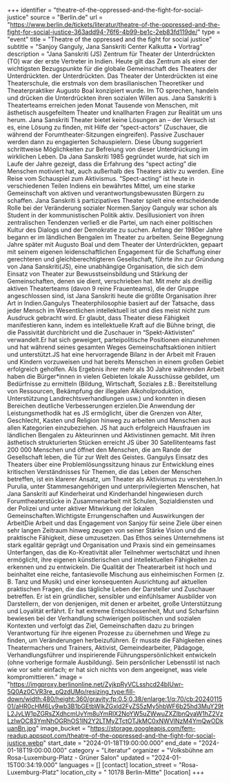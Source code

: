 +++
identifier = "theatre-of-the-oppressed-and-the-fight-for-social-justice"
source = "Berlin.de"
url = "https://www.berlin.de/tickets/literatur/theatre-of-the-oppressed-and-the-fight-for-social-justice-363add94-76f6-4b99-be1c-2eb83fd119de/"
type = "event"
title = "Theatre of the oppressed and the fight for social justice"
subtitle = "Sanjoy Ganguly, Jana Sanskriti Center Kalkutta • Vortrag"
description = "Jana Sanskriti (JS) Zentrum für Theater der Unterdrückten (TO) war der erste Vertreter in Indien. Heute gilt das Zentrum als einer der wichtigsten Bezugspunkte für die globale Gemeinschaft des Theaters der Unterdrückten. der Unterdrückten. Das Theater der Unterdrückten ist eine Theaterschule, die erstmals von dem brasilianischen Theoretiker und Theaterpraktiker Augusto Boal konzipiert wurde. Im TO sprechen, handeln und drücken die Unterdrückten ihren sozialen Willen aus. Jana Sanskriti ́s Theaterteams erreichen jeden Monat Tausende von Menschen, mit ästhetisch ausgefeiltem Theater und knallharten Fragen zur Realität um uns herum. Jana Sanskriti Theater bietet keine Lösungen an – der Versuch ist es, eine Lösung zu finden, mit Hilfe der “spect-actors” (Zuschauer, die während der Forumtheater-Sitzungen eingreifen). Passive Zuschauer werden dann zu engagierten Schauspielern. Diese Übung suggeriert schrittweise Möglichkeiten zur Befreiung von dieser Unterdrückung im wirklichen Leben. Da Jana Sanskriti 1985 gegründet wurde, hat sich im Laufe der Jahre gezeigt, dass die Erfahrung des “spect acting” die Menschen motiviert hat, auch außerhalb des Theaters aktiv zu werden. Eine Reise vom Schauspiel zum Aktivismus. “Spect-acting” ist heute in verschiedenen Teilen Indiens ein bewährtes Mittel, um eine starke Gemeinschaft von aktiven und verantwortungsbewussten Bürgern zu schaffen. Jana Sanskriti ́s partizipatives Theater spielt eine entscheidende Rolle bei der Veränderung sozialer Normen.Sanjoy Ganguly war schon als Student in der kommunistischen Politik aktiv. Desillusioniert von ihren zentralischen Tendenzen verließ er die Partei, um nach einer politischen Kultur des Dialogs und der Demokratie zu suchen. Anfang der 1980er Jahre begann er im ländlichen Bengalen im Theater zu arbeiten. Seine Begegnung Jahre später mit Augusto Boal und dem Theater der Unterdrückten, gepaart mit seinem eigenen leidenschaftlichen Engagement für die Schaffung einer gerechteren und gleichberechtigteren Gesellschaft, führte ihn zur Gründung von Jana Sanskriti(JS), eine unabhängige Organisation, die sich dem Einsatz von Theater zur Bewusstseinsbildung und Stärkung der Gemeinschaften, denen sie dient, verschrieben hat. Mit mehr als dreißig aktiven Theaterteams (davon 9 reine Frauenteams), die der Gruppe angeschlossen sind, ist Jana Sanskriti heute die größte Organisation ihrer Art in Indien.Gangulys Theaterphilosophie basiert auf der Tatsache, dass jeder Mensch im Wesentlichen intellektuell ist und dies meist nicht zum Ausdruck gebracht wird. Er glaubt, dass Theater diese Fähigkeit manifestieren kann, indem es intellektuelle Kraft auf die Bühne bringt, die die Passivität durchbricht und die Zuschauer in “Spekt-Aktivisten” verwandelt.Er hat sich geweigert, parteipolitische Positionen einzunehmen und hat während seines gesamten Weges Gemeinschaftsaktionen initiiert und unterstützt.JS hat eine hervorragende Bilanz in der Arbeit mit Frauen und Kindern vorzuweisen und hat bereits Menschen in einem großen Gebiet erfolgreich geholfen. Als Ergebnis ihrer mehr als 30 Jahre währenden Arbeit haben die Bürger*innen in vielen Gebieten lokale Ausschüsse gebildet, um Bedürfnisse zu ermitteln (Bildung, Wirtschaft, Soziales z.B.: Bereitstellung von Ressourcen, Bekämpfung der illegalen Alkoholproduktion, Unterstützung Landrechtsverhandlungen usw.) und konnten in diesen Bereichen deutliche Verbesserungen erzielen.Die Anwendung der Leistungsmethodik hat es JS ermöglicht, über die Grenzen von Alter, Geschlecht, Kasten und Religion hinweg zu arbeiten und Menschen aus allen Kategorien einzubeziehen. JS hat auch erfolgreich Hausfrauen im ländlichen Bengalen zu Akteurinnen und Aktivistinnen gemacht. Mit ihren ästhetisch strukturierten Stücken erreicht JS über 30 Satellitenteams fast 200 000 Menschen und öffnet den Menschen, die am Rande der Gesellschaft leben, die Tür zur Welt des Geistes. Gangulys Einsatz des Theaters über eine Problemlösungssitzung hinaus zur Entwicklung eines kritischen Verständnisses für Themen, die das Leben der Menschen betreffen, ist ein klarerer Ansatz, um Theater als Aktivismus zu verstehen.In Purulia, unter Stammesangehörigen und unterprivilegierten Menschen, hat Jana Sanskriti auf Kinderheirat und Kinderhandel hingewiesen durch Forumtheaterstücke in Zusammenarbeit mit Schulen, Sozialdiensten und der Polizei und unter aktiver Mitwirkung der lokalen Gemeinschaften.Wichtigste Errungenschaften und Auswirkungen der ArbeitDie Arbeit und das Engagement von Sanjoy für seine Ziele über einen sehr langen Zeitraum hinweg zeugen von seiner Stärke Vision und die praktische Fähigkeit, diese umzusetzen. Das Ethos seines Unternehmens ist stark egalitär geprägt und Organisation und Praxis sind ein gemeinsames Unterfangen, das die Ko-Kreativität aller Teilnehmer wertschätzt und ihnen ermöglicht, ihre eigenen künstlerischen und intellektuellen Fähigkeiten zu erkennen und zu entwickeln. Die Qualität der Theaterarbeit ist hoch und beinhaltet eine reiche, fantasievolle Mischung aus einheimischen Formen (z. B. Tanz und Musik) und einer konsequenten Ausrichtung auf aktuellen praktischen Fragen, die das tägliche Leben der Darsteller und Zuschauer betreffen. Er ist ein gründlicher, sensibler und einfühlsamer Ausbilder von Darstellern, der von denjenigen, mit denen er arbeitet, große Unterstützung und Loyalität erfährt. Er hat extreme Entschlossenheit, Mut und Scharfsinn bewiesen bei der Verhandlung schwierigen politischen und sozialen Kontexten und verfolgt das Ziel, Gemeinschaften dazu zu bringen Verantwortung für ihre eigenen Prozesse zu übernehmen und Wege zu finden, um Veränderungen herbeizuführen. Er musste die Fähigkeiten eines Theatermachers und Trainers, Aktivist, Gemeindearbeiter, Pädagoge, Verhandlungsführer und inspirierende Führungspersönlichkeit entwickeln (ohne vorherige formale Ausbildung). Sein persönlicher Lebensstil ist nach wie vor sehr einfach; er hat sich nichts von dem angeeignet, was viele kompromittieren."
image = "https://imgproxy.berlinonline.net/ZyjkpRyVCLsshcd24bIUwr-5Q0Az0CVR3re_pQzdUMo/resizing_type:fill-down/width:480/height:360/gravity:fp:0.5:0.38/enlarge:1/q:70/cb:2024011501/aHR0cHM6Ly9wb3B1bGEtbWlkZGxld2FyZS5zMy5hbWF6b25hd3MuY29tL2JvLW1pZGRsZXdhcmUvYm8uYmRlX2NoYW5uZWwuZXZlbnQvaW1hZ2VzLzIwOC83YmNhOGRhOS1lN2Y2LTMyZTctOTJkMC0xNWVlNzM4YmQwODkuanBn.jpg"
image_bucket = "https://storage.googleapis.com/fem-readup.appspot.com/theatre-of-the-oppressed-and-the-fight-for-social-justice.webp"
start_date = "2024-01-18T19:00:00.000"
end_date = "2024-01-18T19:00:00.000"
category = "Literatur"
organizer = "Volksbühne am Rosa-Luxemburg-Platz - Grüner Salon"
updated = "2024-01-15T00:34:19.000"
languages = []
[contact]
location_street = "Rosa-Luxemburg-Platz"
location_city = " 10178 Berlin-Mitte"
[location]
+++